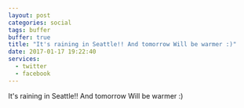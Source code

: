 ```yaml
---
layout: post
categories: social
tags: buffer
buffer: true
title: "It's raining in Seattle!! And tomorrow Will be warmer :)"
date: 2017-01-17 19:22:40
services: 
  - twitter
  - facebook
---
```

It&#039;s raining in Seattle!! And tomorrow Will be warmer :)
